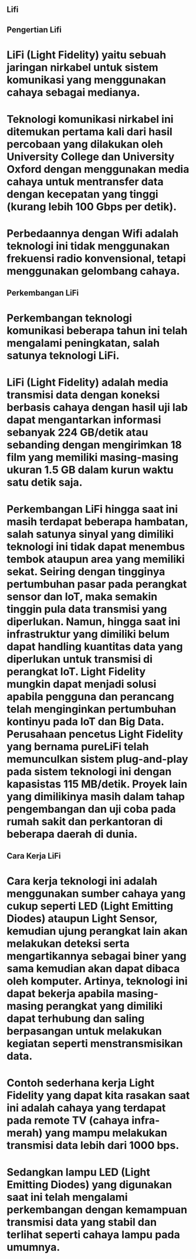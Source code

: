 ## Lifi

## Pengertian Lifi
# LiFi (Light Fidelity) yaitu sebuah jaringan nirkabel untuk sistem komunikasi yang menggunakan cahaya sebagai medianya.
# Teknologi komunikasi nirkabel ini ditemukan pertama kali dari hasil percobaan yang dilakukan oleh University College dan University Oxford dengan menggunakan media cahaya untuk mentransfer data dengan kecepatan yang tinggi (kurang lebih 100 Gbps per detik).
# Perbedaannya dengan Wifi adalah teknologi ini tidak menggunakan frekuensi radio konvensional, tetapi menggunakan gelombang cahaya.

## Perkembangan LiFi
# Perkembangan teknologi komunikasi beberapa tahun ini telah mengalami peningkatan, salah satunya teknologi LiFi.
# LiFi (Light Fidelity) adalah media transmisi data dengan koneksi berbasis cahaya dengan hasil uji lab dapat mengantarkan informasi sebanyak 224 GB/detik atau sebanding dengan mengirimkan 18 film yang memiliki masing-masing ukuran 1.5 GB dalam kurun waktu satu detik saja.
# Perkembangan LiFi hingga saat ini masih terdapat beberapa hambatan, salah satunya sinyal yang dimiliki teknologi ini tidak dapat menembus tembok ataupun area yang memiliki sekat. Seiring dengan tingginya pertumbuhan pasar pada perangkat sensor dan loT, maka semakin tinggin pula data transmisi yang diperlukan. Namun, hingga saat ini infrastruktur yang dimiliki belum dapat handling kuantitas data yang diperlukan untuk transmisi di perangkat loT. Light Fidelity mungkin dapat menjadi solusi apabila pengguna dan perancang telah menginginkan pertumbuhan kontinyu pada loT dan Big Data. Perusahaan pencetus Light Fidelity yang bernama pureLiFi telah memunculkan sistem plug-and-play pada sistem teknologi ini dengan kapasistas 115 MB/detik. Proyek lain yang dimilikinya masih dalam tahap pengembangan dan uji coba pada rumah sakit dan perkantoran di beberapa daerah di dunia.

## Cara Kerja LiFi
# Cara kerja teknologi ini adalah menggunakan sumber cahaya yang cukup seperti LED (Light Emitting Diodes) ataupun Light Sensor, kemudian ujung perangkat lain akan melakukan deteksi serta mengartikannya sebagai biner yang sama kemudian akan dapat dibaca oleh komputer. Artinya, teknologi ini dapat bekerja apabila masing-masing perangkat yang dimiliki dapat terhubung dan saling berpasangan untuk melakukan kegiatan seperti menstransmisikan data.
# Contoh sederhana kerja Light Fidelity yang dapat kita rasakan saat ini adalah cahaya yang terdapat pada remote TV (cahaya infra-merah) yang mampu melakukan transmisi data lebih dari 1000 bps.
# Sedangkan lampu LED (Light Emitting Diodes) yang digunakan saat ini telah mengalami perkembangan dengan kemampuan transmisi data yang stabil dan terlihat seperti cahaya lampu pada umumnya.
